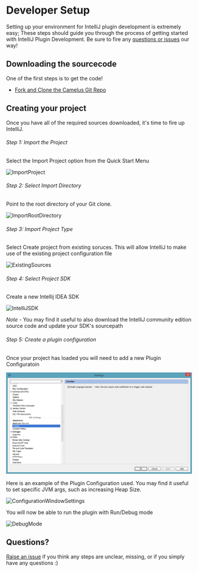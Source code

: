 Developer Setup
===============

Setting up your environment for IntelliJ plugin development is extremely easy;
These steps should guide you through the process of getting started with IntelliJ Plugin Development.
Be sure to fire any [questions or issues](../../issues) our way!

Downloading the sourcecode
-------------------------

One of the first steps is to get the code!

- [Fork and Clone the Camelus Git Repo](https://help.github.com/articles/fork-a-repo)

Creating your project
---------------------

Once you have all of the required sources downloaded, it's time to fire up IntelliJ.

###### Step 1: Import the Project

Select the Import Project option from the Quick Start Menu

![ImportProject](/documentation/screenshots/ImportProject.png "ImportProject")

###### Step 2: Select Import Directory

Point to the root directory of your Git clone.

![ImportRootDirectory](/documentation/screenshots/ImportRootDirectory.png "ImportRootDirectory")

###### Step 3: Import Project Type

Select Create project from existing soruces.
This will allow IntelliJ to make use of the existing project configuration file

![ExistingSources](/documentation/screenshots/ExistingSources.png "ExistingSources")

###### Step 4: Select Project SDK

Create a new Intellij IDEA SDK

![IntelliJSDK](/documentation/screenshots/IntelliJSDK.png "IntelliJSDK")

*Note* - You may find it useful to also download the IntelliJ community edition source code and update your SDK's
sourcepath

###### Step 5: Create a plugin configuration

Once your project has loaded you will need to add a new Plugin Configuratoin

![ConfigurationWindow](/documentation/screenshots/ConfigurationWindow.png "ConfigurationWindow")

Here is an example of the Plugin Configuration used. You may find it useful to set specific JVM args, such as increasing
Heap Size.

![ConfigurationWindowSettings](/documentation/screenshots/ConfigurationWindowSettings.png "ConfigurationWindowSettings")

You will now be able to run the plugin with Run/Debug mode

![DebugMode](/documentation/screenshots/DebugMode.png "DebugMode")

Questions?
---------------------

[Raise an issue](../../issues) if you think any steps are unclear, missing, or if you simply have any questions :)